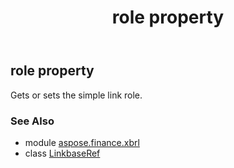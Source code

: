 ﻿---
title: role property
second_title: Aspose.Finance for Python via .NET API References
description: 
type: docs
weight: 70
url: /python-net/aspose.finance.xbrl/linkbaseref/role/
is_root: false
---

## role property


Gets or sets the simple link role.

### See Also
* module [aspose.finance.xbrl](../../)
* class [LinkbaseRef](/finance/python-net/aspose.finance.xbrl/linkbaseref)
